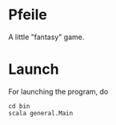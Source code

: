 Pfeile
======

A little "fantasy" game.

Launch
======

For launching the program, do

```
cd bin
scala general.Main
```
